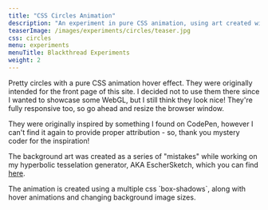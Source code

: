 ```yaml
---
title: "CSS Circles Animation"
description: "An experiment in pure CSS animation, using art created with the EscherSketch hyperbolic art generator."
teaserImage: /images/experiments/circles/teaser.jpg
css: circles
menu: experiments
menuTitle: Blackthread Experiments
weight: 2
---
```


<p>
    Pretty circles with a pure CSS animation hover effect.
    They were originally intended for the front page of this site.
    I decided not to use them there since I wanted to showcase some WebGL, but I still think they look nice!
    They're fully responsive too, so go ahead and resize the browser window.
</p>

<p>
  They were originally inspired by something I found on CodePen, however I can't find
  it again to provide proper attribution - so, thank you mystery coder for the inspiration!
</p>

<p>
  The background art was created as a series of "mistakes" while working on my hyperbolic tesselation generator,
  AKA EscherSketch, which you can find <a href="/experiments/eschersketch/">here</a>.
</p>

<p>
  The animation is created using a multiple css `box-shadows`, along with hover animations
  and changing background image sizes.
</p>

<div id="circles">

  <div id="circle-1" class="circle"></div>

  <div id="circle-2" class="circle"></div>

  <div id="circle-3" class="circle"></div>

  <div id="circle-4" class="circle"></div>

</div>
